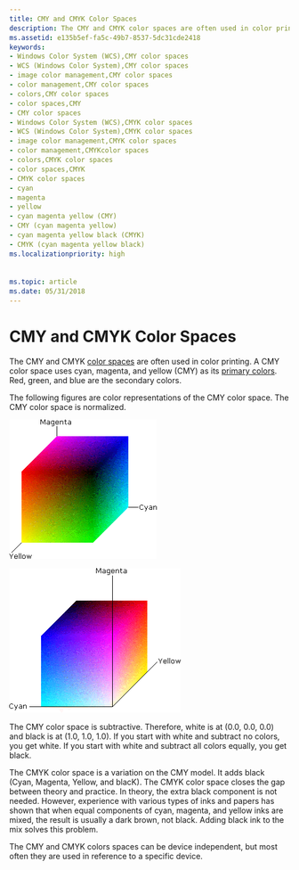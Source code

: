 ```yaml
---
title: CMY and CMYK Color Spaces
description: The CMY and CMYK color spaces are often used in color printing. A CMY color space uses cyan, magenta, and yellow (CMY) as its primary colors. Red, green, and blue are the secondary colors.
ms.assetid: e135b5ef-fa5c-49b7-8537-5dc31cde2418
keywords:
- Windows Color System (WCS),CMY color spaces
- WCS (Windows Color System),CMY color spaces
- image color management,CMY color spaces
- color management,CMY color spaces
- colors,CMY color spaces
- color spaces,CMY
- CMY color spaces
- Windows Color System (WCS),CMYK color spaces
- WCS (Windows Color System),CMYK color spaces
- image color management,CMYK color spaces
- color management,CMYKcolor spaces
- colors,CMYK color spaces
- color spaces,CMYK
- CMYK color spaces
- cyan
- magenta
- yellow
- cyan magenta yellow (CMY)
- CMY (cyan magenta yellow)
- cyan magenta yellow black (CMYK)
- CMYK (cyan magenta yellow black)
ms.localizationpriority: high


ms.topic: article
ms.date: 05/31/2018
---
```


# CMY and CMYK Color Spaces

The CMY and CMYK [color spaces](c.md) are often used in color printing. A CMY color space uses cyan, magenta, and yellow (CMY) as its [primary colors](p.md). Red, green, and blue are the secondary colors.

The following figures are color representations of the CMY color space. The CMY color space is normalized.

![cmy color space cube at maximum values](images/cmyclrs1.png)

![cmy color space cube at minimum values](images/cmyclrs2.png)

The CMY color space is subtractive. Therefore, white is at (0.0, 0.0, 0.0) and black is at (1.0, 1.0, 1.0). If you start with white and subtract no colors, you get white. If you start with white and subtract all colors equally, you get black.

The CMYK color space is a variation on the CMY model. It adds black (Cyan, Magenta, Yellow, and blacK). The CMYK color space closes the gap between theory and practice. In theory, the extra black component is not needed. However, experience with various types of inks and papers has shown that when equal components of cyan, magenta, and yellow inks are mixed, the result is usually a dark brown, not black. Adding black ink to the mix solves this problem.

The CMY and CMYK colors spaces can be device independent, but most often they are used in reference to a specific device.

 

 




